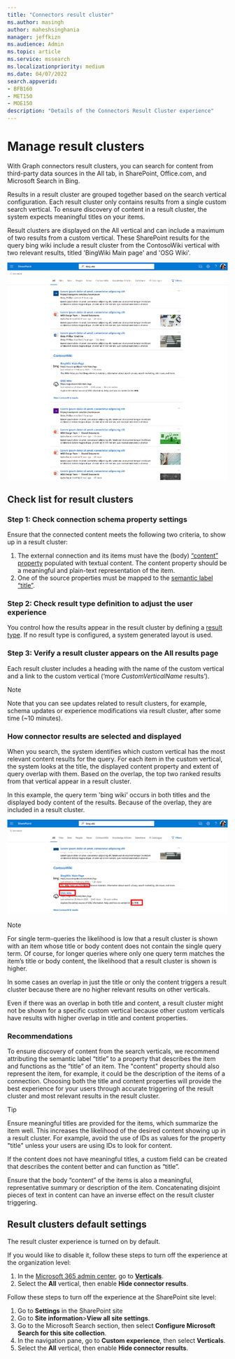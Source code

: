 ```yaml
---
title: "Connectors result cluster"
ms.author: masingh
author: maheshsinghania
manager: jeffkizn
ms.audience: Admin
ms.topic: article
ms.service: mssearch
ms.localizationpriority: medium
ms.date: 04/07/2022
search.appverid:
- BFB160
- MET150
- MOE150
description: "Details of the Connectors Result Cluster experience"
---
```

# Manage result clusters

With Graph connectors result clusters, you can search for content from third-party data sources in the All tab, in SharePoint, Office.com, and Microsoft Search in Bing. 

Results in a result cluster are grouped together based on the search vertical configuration. Each result cluster only contains results from a single custom search vertical. To ensure discovery of content in a result cluster, the system expects meaningful titles on your items.

Result clusters are displayed on the All vertical and can include a maximum of two results from a custom vertical. These SharePoint results for the query bing wiki include a result cluster from the ContosoWiki vertical with two relevant results, titled 'BingWiki Main page' and 'OSG Wiki'. 

![Example of a MediaWiki result cluster.](media/result-cluster/result-cluster-example.png)

## Check list for result clusters
### Step 1: Check connection schema property settings
Ensure that the connected content meets the following two criteria, to show up in a result cluster:

1.	The external connection and its items must have the (body) [“content” property](/graph/api/resources/externalconnectors-externalitem?view=graph-rest-beta#properties&preserve-view=true) populated with textual content. The content property should be a meaningful and plain-text representation of the item.
2.	One of the source properties must be mapped to the [semantic label “title”](configure-connector.md?#step-6-assign-property-labels).

### Step 2: Check result type definition to adjust the user experience

You control how the results appear in the result cluster by defining a [result type](/microsoftsearch/manage-result-types). If no result type is configured, a  system generated layout is used.

### Step 3: Verify a result cluster appears on the All results page

Each result cluster includes a heading with the name of the custom vertical and a link to the custom vertical (‘more _CustomVerticalName_ results’). 
> [!NOTE] 
> Note that you can see updates related to result clusters, for example, schema updates or experience modifications via result cluster, after some time (~10 minutes). 

### How connector results are selected and displayed
When you search, the system identifies which custom vertical has the most relevant content results for the query. For each item in the custom vertical, the system looks at the title, the displayed content property and extent of query overlap with them. Based on the overlap, the top two ranked results from that vertical appear in a result cluster.

In this example, the query term 'bing wiki' occurs in both titles and the displayed body content of the results. Because of the overlap, they are included in a result cluster.

![Highlighted overlapping terms in title and display properties of result clusters](media/result-cluster/result-cluster-highlight.png)

> [!NOTE]
> For single term-queries the likelihood is low that a result cluster is shown with an item whose title or body content does not contain the single query term. Of course, for longer queries where only one query term matches the item’s title or body content, the likelihood that a result cluster is shown is higher. 
>
> In some cases an overlap in just the title or only the content triggers a result cluster because there are no higher relevant results on other verticals.
> 
> Even if there was an overlap in both title and content, a result cluster might not be shown for a specific custom vertical because other custom verticals have results with higher overlap in title and content properties.

### Recommendations
To ensure discovery of content from the search verticals, we recommend attributing the semantic label “title” to a property that describes the item and functions as the “title” of an item. The "content" property should also represent the item, for example, it could be the description of the items of a connection. Choosing both the title and content properties will provide the best experience for your users through accurate triggering of the result cluster and most relevant results in the result cluster.

> [!TIP]
> Ensure meaningful titles are provided for the items, which summarize the item well. This increases the likelihood of the desired content showing up in a result cluster. For example, avoid the use of IDs as values for the property "title" unless your users are using IDs to look for content.
> 
> If the content does not have meaningful titles, a custom field can be created that describes the content better and can function as “title”. 
>
> Ensure that the body “content” of the items is also a meaningful, representative summary or description of the item. Concatenating disjoint pieces of text in content can have an inverse effect on the result cluster triggering.

## Result clusters default settings
  
The result cluster experience is turned on by default.  

If you would like to disable it, follow these steps to turn off the experience at the organization level:

1. In the [Microsoft 365 admin center](https://admin.microsoft.com), go to [**Verticals**](https://admin.microsoft.com/Adminportal/Home#/MicrosoftSearch/verticals).
1. Select  the **All** vertical, then enable **Hide connector results**.

Follow these steps to turn off the experience at the SharePoint site level:

1. Go to **Settings** in the SharePoint site
2. Go to **Site information**>**View all site settings**.
3. Go to the Microsoft Search section, then select **Configure Microsoft Search for this site collection**.
4. In the navigation pane, go to **Custom experience**, then select **Verticals**.
5. Select the **All** vertical, then enable **Hide connector results**.
